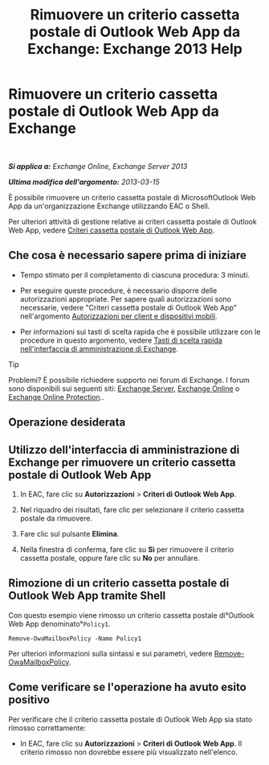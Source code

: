 ﻿---
title: 'Rimuovere un criterio cassetta postale di Outlook Web App da Exchange: Exchange 2013 Help'
TOCTitle: Rimuovere un criterio cassetta postale di Outlook Web App da Exchange
ms:assetid: edab7bac-b62c-4b82-8f21-dcac77cf0e8f
ms:mtpsurl: https://technet.microsoft.com/it-it/library/Dd351239(v=EXCHG.150)
ms:contentKeyID: 50482004
ms.date: 05/22/2018
mtps_version: v=EXCHG.150
ms.translationtype: MT
---

# Rimuovere un criterio cassetta postale di Outlook Web App da Exchange

 

_**Si applica a:** Exchange Online, Exchange Server 2013_

_**Ultima modifica dell'argomento:** 2013-03-15_

È possibile rimuovere un criterio cassetta postale di MicrosoftOutlook Web App da un'organizzazione Exchange utilizzando EAC o Shell.

Per ulteriori attività di gestione relative ai criteri cassetta postale di Outlook Web App, vedere [Criteri cassetta postale di Outlook Web App](outlook-web-app-mailbox-policies-exchange-2013-help.md).

## Che cosa è necessario sapere prima di iniziare

  - Tempo stimato per il completamento di ciascuna procedura: 3 minuti.

  - Per eseguire queste procedure, è necessario disporre delle autorizzazioni appropriate. Per sapere quali autorizzazioni sono necessarie, vedere "Criteri cassetta postale di Outlook Web App" nell'argomento [Autorizzazioni per client e dispositivi mobili](clients-and-mobile-devices-permissions-exchange-2013-help.md).

  - Per informazioni sui tasti di scelta rapida che è possibile utilizzare con le procedure in questo argomento, vedere [Tasti di scelta rapida nell'interfaccia di amministrazione di Exchange](keyboard-shortcuts-in-the-exchange-admin-center-exchange-online-protection-help.md).


> [!TIP]
> Problemi? È possibile richiedere supporto nei forum di Exchange. I forum sono disponibili sui seguenti siti: <A href="https://go.microsoft.com/fwlink/p/?linkid=60612">Exchange Server</A>, <A href="https://go.microsoft.com/fwlink/p/?linkid=267542">Exchange Online</A> o <A href="https://go.microsoft.com/fwlink/p/?linkid=285351">Exchange Online Protection</A>..



## Operazione desiderata

## Utilizzo dell'interfaccia di amministrazione di Exchange per rimuovere un criterio cassetta postale di Outlook Web App

1.  In EAC, fare clic su **Autorizzazioni** \> **Criteri di Outlook Web App**.

2.  Nel riquadro dei risultati, fare clic per selezionare il criterio cassetta postale da rimuovere.

3.  Fare clic sul pulsante **Elimina**.

4.  Nella finestra di conferma, fare clic su **Sì** per rimuovere il criterio cassetta postale, oppure fare clic su **No** per annullare.

## Rimozione di un criterio cassetta postale di Outlook Web App tramite Shell

Con questo esempio viene rimosso un criterio cassetta postale di°Outlook Web App denominato°`Policy1`.

    Remove-OwaMailboxPolicy -Name Policy1 

Per ulteriori informazioni sulla sintassi e sui parametri, vedere [Remove-OwaMailboxPolicy](https://technet.microsoft.com/it-it/library/dd298103\(v=exchg.150\)).

## Come verificare se l'operazione ha avuto esito positivo

Per verificare che il criterio cassetta postale di Outlook Web App sia stato rimosso correttamente:

  - In EAC, fare clic su **Autorizzazioni** \> **Criteri di Outlook Web App**. Il criterio rimosso non dovrebbe essere più visualizzato nell'elenco.

